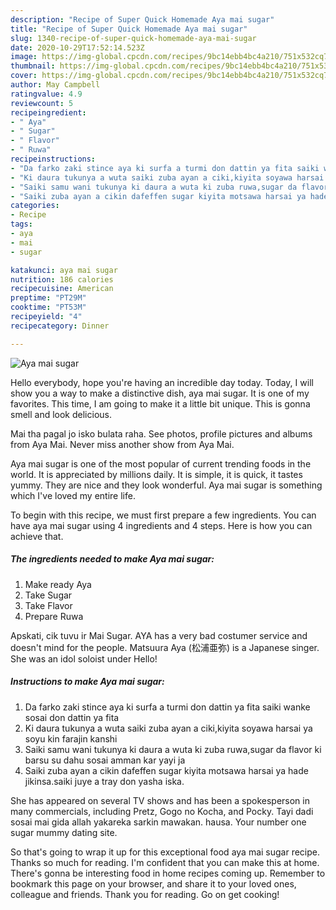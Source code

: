 ```yaml
---
description: "Recipe of Super Quick Homemade Aya mai sugar"
title: "Recipe of Super Quick Homemade Aya mai sugar"
slug: 1340-recipe-of-super-quick-homemade-aya-mai-sugar
date: 2020-10-29T17:52:14.523Z
image: https://img-global.cpcdn.com/recipes/9bc14ebb4bc4a210/751x532cq70/aya-mai-sugar-recipe-main-photo.jpg
thumbnail: https://img-global.cpcdn.com/recipes/9bc14ebb4bc4a210/751x532cq70/aya-mai-sugar-recipe-main-photo.jpg
cover: https://img-global.cpcdn.com/recipes/9bc14ebb4bc4a210/751x532cq70/aya-mai-sugar-recipe-main-photo.jpg
author: May Campbell
ratingvalue: 4.9
reviewcount: 5
recipeingredient:
- " Aya"
- " Sugar"
- " Flavor"
- " Ruwa"
recipeinstructions:
- "Da farko zaki stince aya ki surfa a turmi don dattin ya fita saiki wanke sosai don dattin ya fita"
- "Ki daura tukunya a wuta saiki zuba ayan a ciki,kiyita soyawa harsai ya soyu kin farajin kanshi"
- "Saiki samu wani tukunya ki daura a wuta ki zuba ruwa,sugar da flavor ki barsu su dahu sosai amman kar yayi ja"
- "Saiki zuba ayan a cikin dafeffen sugar kiyita motsawa harsai ya hade jikinsa.saiki juye a tray don yasha iska."
categories:
- Recipe
tags:
- aya
- mai
- sugar

katakunci: aya mai sugar 
nutrition: 186 calories
recipecuisine: American
preptime: "PT29M"
cooktime: "PT53M"
recipeyield: "4"
recipecategory: Dinner

---
```



![Aya mai sugar](https://img-global.cpcdn.com/recipes/9bc14ebb4bc4a210/751x532cq70/aya-mai-sugar-recipe-main-photo.jpg)

Hello everybody, hope you're having an incredible day today. Today, I will show you a way to make a distinctive dish, aya mai sugar. It is one of my favorites. This time, I am going to make it a little bit unique. This is gonna smell and look delicious.

Mai tha pagal jo isko bulata raha. See photos, profile pictures and albums from Aya Mai. Never miss another show from Aya Mai.

Aya mai sugar is one of the most popular of current trending foods in the world. It is appreciated by millions daily. It is simple, it is quick, it tastes yummy. They are nice and they look wonderful. Aya mai sugar is something which I've loved my entire life.


To begin with this recipe, we must first prepare a few ingredients. You can have aya mai sugar using 4 ingredients and 4 steps. Here is how you can achieve that.

<!--inarticleads1-->

##### The ingredients needed to make Aya mai sugar:

1. Make ready  Aya
1. Take  Sugar
1. Take  Flavor
1. Prepare  Ruwa


Apskati, cik tuvu ir Mai Sugar. AYA has a very bad costumer service and doesn&#39;t mind for the people. Matsuura Aya (松浦亜弥) is a Japanese singer. She was an idol soloist under Hello! 

<!--inarticleads2-->

##### Instructions to make Aya mai sugar:

1. Da farko zaki stince aya ki surfa a turmi don dattin ya fita saiki wanke sosai don dattin ya fita
1. Ki daura tukunya a wuta saiki zuba ayan a ciki,kiyita soyawa harsai ya soyu kin farajin kanshi
1. Saiki samu wani tukunya ki daura a wuta ki zuba ruwa,sugar da flavor ki barsu su dahu sosai amman kar yayi ja
1. Saiki zuba ayan a cikin dafeffen sugar kiyita motsawa harsai ya hade jikinsa.saiki juye a tray don yasha iska.


She has appeared on several TV shows and has been a spokesperson in many commercials, including Pretz, Gogo no Kocha, and Pocky. Tayi dadi sosai mai gida allah yakareka sarkin mawakan. hausa. Your number one sugar mummy dating site. 

So that's going to wrap it up for this exceptional food aya mai sugar recipe. Thanks so much for reading. I'm confident that you can make this at home. There's gonna be interesting food in home recipes coming up. Remember to bookmark this page on your browser, and share it to your loved ones, colleague and friends. Thank you for reading. Go on get cooking!
